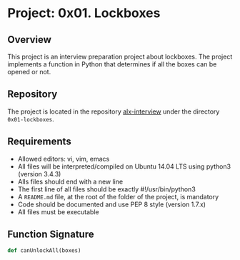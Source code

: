 # Project: 0x01. Lockboxes

## Overview

This project is an interview preparation project about lockboxes. The project implements a function in Python that determines if all the boxes can be opened or not.

## Repository

The project is located in the repository
[alx-interview](https://github.com/Obelem/alx-interview/0x01-lockboxes) under the directory `0x01-lockboxes`.

## Requirements

- Allowed editors: vi, vim, emacs
- All files will be interpreted/compiled on Ubuntu 14.04 LTS using python3 (version 3.4.3)
- Alls files should end with a new line
- The first line of all files should be exactly #!/usr/bin/python3
- A `README.md` file, at the root of the folder of the project, is mandatory
- Code should be documented and use PEP 8 style (version 1.7.x)
- All files must be executable

## Function Signature

```python
def canUnlockAll(boxes)
```
